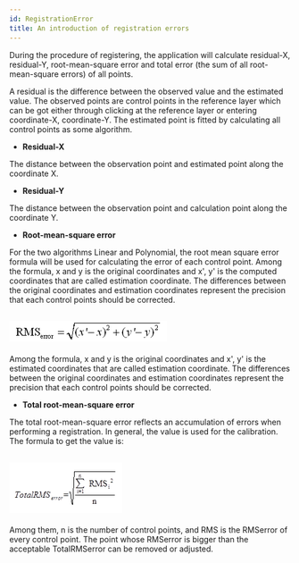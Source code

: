 ```yaml
---
id: RegistrationError
title: An introduction of registration errors
---
```

During the procedure of registering, the application will calculate residual-X, residual-Y, root-mean-square error and total error (the sum of all root-mean-square errors) of all points.

A residual is the difference between the observed value and the estimated value. The observed points are control points in the reference layer which can be got either through clicking at the reference layer or entering coordinate-X, coordinate-Y. The estimated point is fitted by calculating all control points as some algorithm.

  * **Residual-X**

The distance between the observation point and estimated point along the coordinate X.

  * **Residual-Y**

The distance between the observation point and calculation point along the coordinate Y.

  * **Root-mean-square error**

For the two algorithms Linear and Polynomial, the root mean square error formula will be used for calculating the error of each control point. Among the formula, x and y is the original coordinates and x', y' is the computed coordinates that are called estimation coordinate. The differences between the original coordinates and estimation coordinates represent the precision that each control points should be corrected.

![](img-en/RMSerror.png)  
---  
  
Among the formula, x and y is the original coordinates and x', y' is the estimated coordinates that are called estimation coordinate. The differences between the original coordinates and estimation coordinates represent the precision that each control points should be corrected.

  * **Total root-mean-square error**

The total root-mean-square error reflects an accumulation of errors when performing a registration. In general, the value is used for the calibration. The formula to get the value is:

![](img-en/TotalRMS.png)  
---  
  
Among them, n is the number of control points, and RMS is the RMSerror of every control point. The point whose RMSerror is bigger than the acceptable 
TotalRMSerror can be removed or adjusted.